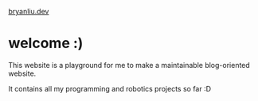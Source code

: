 [bryanliu.dev](bryanliu.dev)

# welcome :\)

This website is a playground for me to make a maintainable blog-oriented website.

It contains all my programming and robotics projects so far :D
